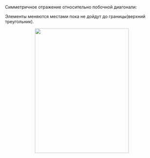 Симметричное отражение относительно побочной диагонали:

Элементы меняются местами пока не дойдут до границы(верхний треугольник).

<p align="center">
  <img src="https://github.com/Macc0de/C_collection/assets/138070020/6b577131-3c94-4131-be2d-cbb1ae6f2031" height="410" width="308">
</p>
